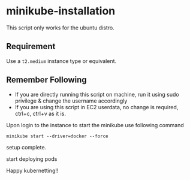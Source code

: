 # minikube-installation
This script only works for the ubuntu distro.
## Requirement
Use a `t2.medium` instance type or equivalent.
## Remember Following
- If you are directly running this script on machine, run it using sudo privilege & change the username accordingly
- If you are using this script in EC2 userdata, no change is required, ctrl+c, ctrl+v as it is.


Upon login to the instance to start the minikube use following command

```
minikube start --driver=docker --force
```
setup complete.

start deploying pods

Happy kubernetting!!
